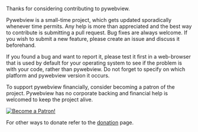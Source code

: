 Thanks for considering contributing to pywebview.

Pywebview is a small-time project, which gets updated sporadically whenever time permits. Any help is more than appreciated and the best way to contribute is submitting a pull request. Bug fixes are always welcome. If you wish to submit a new feature, please create an issue and discuss it beforehand.

If you found a bug and want to report it, please test it first in a web-browser that is used by default for your operating system to see if the problem is with your code, rather than pywebview. Do not forget to specify on which platform and pywebview version it occurs.

To support pywebview financially, consider becoming a patron of the project. Pywebview has no corporate backing and financial help is welcomed to keep the project alive.

<div class="center spc-l spc-vertical">
	<a href="https://www.patreon.com/bePatron?u=13226105" data-patreon-widget-type="become-patron-button">
		<img src='https://c5.patreon.com/external/logo/become_a_patron_button.png' alt='Become a Patron!'/>
	</a>
</div>

For other ways to donate refer to the [donation](./donating.md) page.